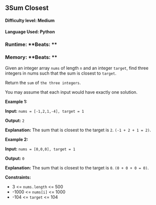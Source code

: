 ## 3Sum Closest

#### **Difficulty level:** Medium

#### **Language Used:** Python

### Runtime:  **Beats: **
### Memory:  **Beats: **

Given an integer array `nums` of length `n` and an integer `target`, find three integers in nums such that the sum is closest to `target`.

Return the `sum` of `the three integers`.

You may assume that each input would have exactly one solution.


**Example 1:**

**Input:** `nums = [-1,2,1,-4], target = 1`

**Output:** `2`

**Explanation:** The sum that is closest to the target is `2`. `(-1 + 2 + 1 = 2)`.

**Example 2:**

**Input:** `nums = [0,0,0], target = 1`

**Output:** `0`

**Explanation:** The sum that is closest to the target is `0`. `(0 + 0 + 0 = 0)`.

**Constraints:**

- 3 <= `nums.length` <= 500
- -1000 <= `nums[i]` <= 1000
- -104 <= `target` <= 104